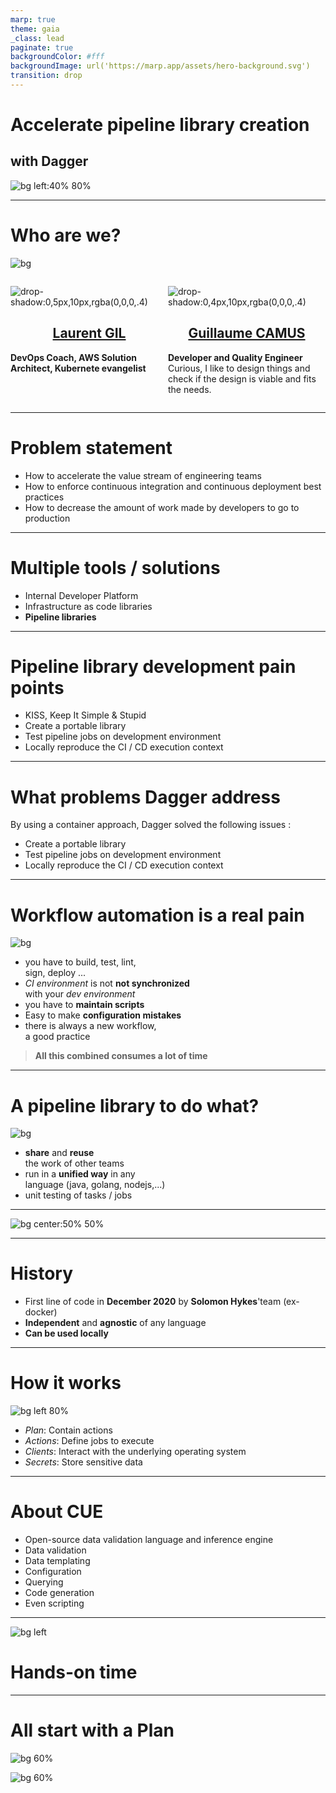 ```yaml
---
marp: true
theme: gaia
_class: lead
paginate: true
backgroundColor: #fff
backgroundImage: url('https://marp.app/assets/hero-background.svg')
transition: drop
---
```

<style>
.container { display: flex; }
.col{ flex: 1;}
.col img {display: flex;margin: auto}
.col h2{ text-align: center}
section.white {
  color: white;
  text-shadow: #000 1px 0 10px;
}
</style>

<!-- https://marpit.marp.app/directives -->

# Accelerate pipeline library creation

## with Dagger

![bg left:40% 80%](./assets/dagger_logo_portrait.svg)

---
<!-- _class: white -->
# Who are we?

![bg](assets/who-are.jpeg)

<div class="container">

<div class="col">

![drop-shadow:0,5px,10px,rgba(0,0,0,.4)](./assets/laurent-gil.png)

## [Laurent GIL](https://www.linkedin.com/in/laurent-gil/?locale=en_US)

**DevOps Coach,
AWS Solution Architect,
Kubernete evangelist**

</div>

<div class="col">

![drop-shadow:0,4px,10px,rgba(0,0,0,.4)](./assets/guillaume-camus.png)

## [Guillaume CAMUS](https://www.linkedin.com/in/guillaumecamus/?locale=en_US)

**Developer and Quality Engineer**
Curious, I like to design things and check if the design is viable and fits the needs.

</div>

</div>

---

# Problem statement

- How to accelerate the value stream of engineering teams
- How to enforce continuous integration and continuous deployment best practices
- How to decrease the amount of work made by developers to go to production

---

# Multiple tools / solutions

- Internal Developer Platform
- Infrastructure as code libraries
- **Pipeline libraries**

---

# Pipeline library development pain points

- KISS, Keep It Simple & Stupid
- Create a portable library
- Test pipeline jobs on development environment
- Locally reproduce the CI / CD execution context

---

# What problems Dagger address

By using a container approach, Dagger solved the following issues :

- Create a portable library
- Test pipeline jobs on development environment
- Locally reproduce the CI / CD execution context

---

<style>

</style>

<!-- _class: white -->

# Workflow automation is a real pain

![bg](assets/developer_pain_point.jpeg)

- you have to build, test, lint, <br /> sign, deploy ...
- *CI environment* is not **not synchronized** <br /> with your *dev environment*
  <!--
  - the development environment is different from one developer to another, and is rarely consistent with that of the CI
  -->
- you have to **maintain scripts**
  <!--
  - these scripts are rarely tested
  -->
- Easy to make **configuration mistakes**
  <!--
  - there is no schema to validate the configuration. You can have a valid YAML file, but it is not understood by the CI. For example, define an environment variable with a boolean type.
  -->
- there is always a new workflow, <br />a good practice
  <!--
  - there is always a new workflow, good practices to execute. This has the consequence that developers spend too much time on it instead of developing.
  So what do we do? We write scripts to automate all these workflows and tasks we have to perform.
  -->
  <!--
  Homemade scripts that do the job but then they don't really evolve and as the team grows, the project grows, the script grows and the technical debt grows and begins to introduce problems  that you can't test. You don't understand how it works and the person who wrote them three years ago is gone.
  -->

> **All this combined consumes a lot of time**

---
<!-- _class: white -->

# A pipeline library to do what?

![bg](assets/question.jpeg)

- **share** and **reuse** <br />the work of other teams
  <!--
  - have a modular and composable API
  -->
- run in a **unified way** in any <br />language (java, golang, nodejs,...)
- unit testing of tasks / jobs

---

![bg center:50% 50%](./assets/dagger_logo_portrait.svg)

---
# History

- First line of code in **December 2020** by **Solomon Hykes**'team (ex-docker)
- **Independent** and **agnostic** of any language
- **Can be used locally**

<!--
Dagger is portable and compatible
-->

---

# How it works

![bg left 80%](assets/dagger.drawio.png)

- *Plan*: Contain actions
- *Actions*: Define jobs to execute
- *Clients*: Interact with the underlying operating system
- *Secrets*: Store sensitive data
  
---

# About CUE

<!--
- Created by google
- Originally designed to configure Borg, the K8s predecessor
-->
- Open-source data validation language and inference engine
- Data validation
- Data templating
- Configuration
- Querying
- Code generation
- Even scripting

---

![bg left](assets/hands-on.jpg)

# Hands-on time

---




# <!-- fit --> All start with a **Plan**

![bg 60%](assets/loves-plan-together.jpeg)

![bg 60%](assets/plan-dagger.png)
